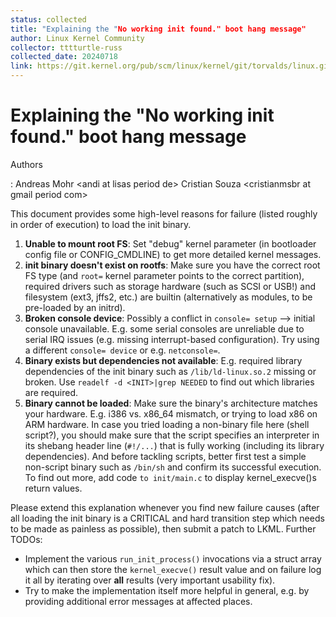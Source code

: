 ```yaml
---
status: collected
title: "Explaining the "No working init found." boot hang message"
author: Linux Kernel Community
collector: tttturtle-russ
collected_date: 20240718
link: https://git.kernel.org/pub/scm/linux/kernel/git/torvalds/linux.git/tree/Documentation/admin-guide/init.rst
---
```


# Explaining the \"No working init found.\" boot hang message

Authors

:   Andreas Mohr \<andi at lisas period de\> Cristian Souza
    \<cristianmsbr at gmail period com\>

This document provides some high-level reasons for failure (listed
roughly in order of execution) to load the init binary.

1)  **Unable to mount root FS**: Set \"debug\" kernel parameter (in
    bootloader config file or CONFIG_CMDLINE) to get more detailed
    kernel messages.
2)  **init binary doesn\'t exist on rootfs**: Make sure you have the
    correct root FS type (and `root=` kernel parameter points to the
    correct partition), required drivers such as storage hardware (such
    as SCSI or USB!) and filesystem (ext3, jffs2, etc.) are builtin
    (alternatively as modules, to be pre-loaded by an initrd).
3)  **Broken console device**: Possibly a conflict in `console= setup`
    \--\> initial console unavailable. E.g. some serial consoles are
    unreliable due to serial IRQ issues (e.g. missing interrupt-based
    configuration). Try using a different `console= device` or e.g.
    `netconsole=`.
4)  **Binary exists but dependencies not available**: E.g. required
    library dependencies of the init binary such as `/lib/ld-linux.so.2`
    missing or broken. Use `readelf -d <INIT>|grep NEEDED` to find out
    which libraries are required.
5)  **Binary cannot be loaded**: Make sure the binary\'s architecture
    matches your hardware. E.g. i386 vs. x86_64 mismatch, or trying to
    load x86 on ARM hardware. In case you tried loading a non-binary
    file here (shell script?), you should make sure that the script
    specifies an interpreter in its shebang header line (`#!/...`) that
    is fully working (including its library dependencies). And before
    tackling scripts, better first test a simple non-script binary such
    as `/bin/sh` and confirm its successful execution. To find out more,
    add code `to init/main.c` to display kernel_execve()s return values.

Please extend this explanation whenever you find new failure causes
(after all loading the init binary is a CRITICAL and hard transition
step which needs to be made as painless as possible), then submit a
patch to LKML. Further TODOs:

-   Implement the various `run_init_process()` invocations via a struct
    array which can then store the `kernel_execve()` result value and on
    failure log it all by iterating over **all** results (very important
    usability fix).
-   Try to make the implementation itself more helpful in general, e.g.
    by providing additional error messages at affected places.
